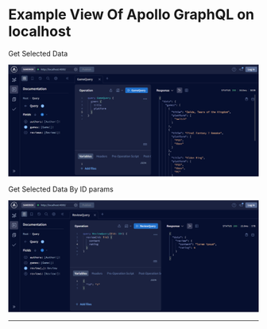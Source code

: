 <h1>Example View Of Apollo GraphQL on localhost</h1>
<p>Get Selected Data</p>

![Alt text](img/image.png)

<p>Get Selected Data By ID params</p>

![Alt text](img/image-1.png)
<hr>

